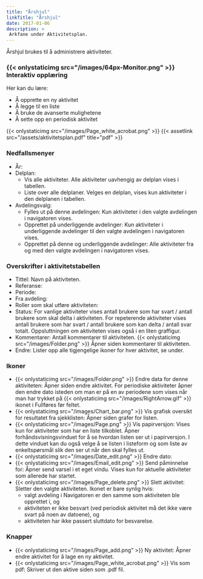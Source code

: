 ```yaml
---
title: "Årshjul"
linkTitle: "Årshjul"
date: 2017-01-06
description: >
 Arkfane under Aktivitetsplan. 
---
```

Årshjul brukes til å administrere aktiviteter. 

### {{< onlystaticimg src="/images/64px-Monitor.png" >}} Interaktiv opplæring

Her kan du lære:

- Å opprette en ny aktivitet
- Å legge til en liste
- Å bruke de avanserte mulighetene
- Å sette opp en periodisk aktivitet

{{< onlystaticimg src="/images/Page_white_acrobat.png" >}}
{{< assetlink src="/assets/aktivitetsplan.pdf" title="pdf" >}}

### Nedfallsmenyer

- År:
- Delplan:
  - Vis alle aktiviteter. Alle aktiviteter uavhengig av delplan vises i tabellen.
  - Liste over alle delplaner. Velges en delplan, vises kun aktiviteter i den delplanen i tabellen.
- Avdelingsvalg:
  - Fylles ut på denne avdelingen: Kun aktiviteter i den valgte avdelingen i navigatoren vises.
  - Opprettet på underliggende avdelinger: Kun aktiviteter i underliggende avdelinger til den valgte avdelingen i navigatoren vises.
  - Opprettet på denne og underliggende avdelinger: Alle aktiviteter fra og med den valgte avdelingen i navigatoren vises.

### Overskrifter i aktivitetstabellen

- Tittel: Navn på aktiviteten.
- Referanse:
- Periode:
- Fra avdeling:
- Roller som skal utføre aktiviteten:
- Status: For vanlige aktiviteter vises antall brukere som har svart / antall brukere som skal delta i aktiviteten. For repeterende aktiviteter vises antall brukere som har svart / antall brukere som kan delta / antall svar totalt. Oppsluttningen om aktiviteten vises også i en liten graffigur.
- Kommentarer: Antall kommentarer til aktiviteten. {{< onlystaticimg src="/images/Folder.png" >}} Åpner siden kommentarer til aktiviteten.
- Endre: Lister opp alle tigjengelige ikoner for hver aktivitet, se under.

### Ikoner

- {{< onlystaticimg src="/images/Folder.png" >}} Endre data for denne aktiviteten: Åpner siden endre aktivitet. For periodiske aktiviteter åpner den endre dato isteden om man er på en av periodene som vises når man har trykket på {{< onlystaticimg src="/images/RightArrow.gif" >}} ikonet i Fullføres før feltet.
- {{< onlystaticimg src="/images/Chart_bar.png" >}} Vis grafisk oversikt for resultatet fra sjekklisten: Åpner siden grafer for listen.
- {{< onlystaticimg src="/images/Page.png" >}} Vis papirversjon: Vises kun for aktiviteter som har en liste tilkoblet. Åpner forhåndsvisningsvinduet for å se hvordan listen ser ut i papirversjon. I dette vinduet kan du også velge å se listen i listeform og som liste av enkeltspørsmål slik den ser ut når den skal fylles ut.
- {{< onlystaticimg src="/images/Date_edit.png" >}} Endre dato:
- {{< onlystaticimg src="/images/Email_edit.png" >}} Send påminnelse for: Åpner send varsel i et eget vindu. Vises kun for aktuelle aktiviteter som allerede har startet.
- {{< onlystaticimg src="/images/Page_delete.png" >}} Slett aktivitet: Sletter den valgte aktiviteten. Ikonet er bare synlig hvis:
  - valgt avdeling i Navigatoren er den samme som aktiviteten ble opprettet i, og
  - aktiviteten er ikke besvart (ved periodisk aktivitet må det ikke være svart på noen av datoene), og
  - aktiviteten har ikke passert sluttdato for besvarelse.

### Knapper

- {{< onlystaticimg src="/images/Page_add.png" >}} Ny aktivitet: Åpner endre aktivitet for å lage en ny aktivitet.
- {{< onlystaticimg src="/images/Page_white_acrobat.png" >}} Vis som pdf: Skriver ut den aktive siden som .pdf fil.
